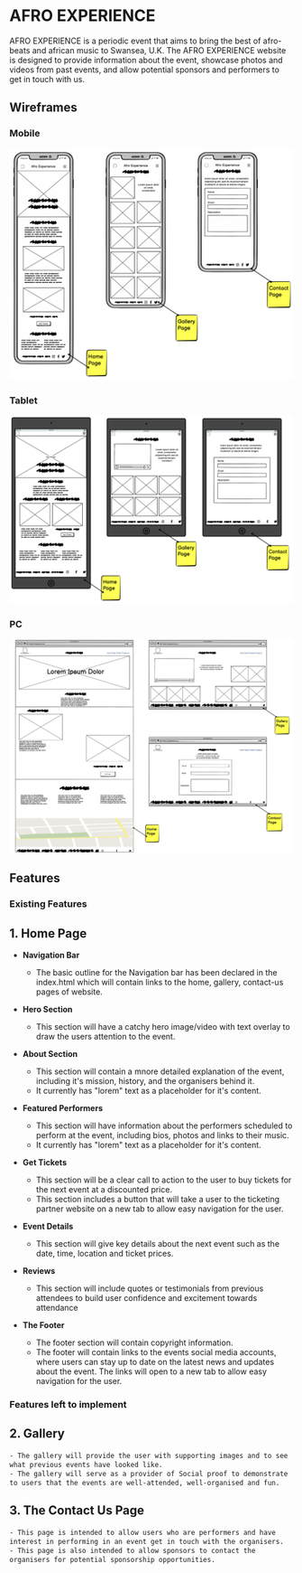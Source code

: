 
# AFRO EXPERIENCE

AFRO EXPERIENCE is a periodic event that aims to bring the best of afro-beats and african music to Swansea, U.K.
The AFRO EXPERIENCE website is designed to provide information about the event, showcase photos and videos from past events, and allow potential sponsors and performers to get in touch with us.

## Wireframes
### Mobile
![Mobile Wireframe](assets/images/mobile_wireframe.png)
### Tablet
![Tablet Wireframe](assets/images/tablet_wireframe.png)
### PC
![PC Wireframe](assets/images/pc_wireframe.png)


## Features 

### Existing Features

## 1. __Home Page__
- __Navigation Bar__
    
    - The basic outline for the Navigation bar has been declared in the index.html which will contain links to the home, gallery, contact-us pages of website.
    
- __Hero Section__

    - This section will have a catchy hero image/video with text overlay to draw the users attention to the event. 

- __About Section__

    - This section will contain a mnore detailed explanation of the event, including it's mission, history, and the organisers behind it.
    - It currently has "lorem" text as a placeholder for it's content.

- __Featured Performers__

    - This section will have information about the performers scheduled to perform at the event, including bios, photos and links to their music.
    - It currently has "lorem" text as a placeholder for it's content.

- __Get Tickets__

    - This section will be a clear call to action to the user to buy tickets for the next event at a discounted price.
    - This section includes a button that will take a user to the ticketing partner website on a new tab to allow easy navigation for the user.

- __Event Details__

    - This section will give key details about the next event such as the date, time, location and ticket prices. 

- __Reviews__

    - This section will include quotes or testimonials from previous attendees to build user confidence and excitement towards attendance

- __The Footer__

    -  The footer section will contain copyright information.
    - The footer will contain links to the events social media accounts, where users can stay up to date on the latest news and updates about the event. The links will open to a new tab to allow easy navigation for the user.  

### Features left to implement
## 2. __Gallery__ 

    - The gallery will provide the user with supporting images and to see what previous events have looked like. 
    - The gallery will serve as a provider of Social proof to demonstrate to users that the events are well-attended, well-organised and fun.

## 3. __The Contact Us Page__
    - This page is intended to allow users who are performers and have interest in performing in an event get in touch with the organisers.
    - This page is also intended to allow sponsors to contact the organisers for potential sponsorship opportunities.